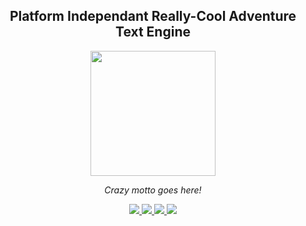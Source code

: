 <h2 align="center">Platform Independant Really-Cool Adventure Text Engine</h2>
<p align="center">
    <img height="200px" src="assets/pirate.png">
</p>
<p align="center">
    <i>Crazy motto goes here!</i>
</p>

<p align="center">
  <a href="https://github.com/retrogen/pirate/actions">
    <img src="https://github.com/retrogen/pirate/workflows/test/badge.svg" />
  </a>
  <a href="https://codecov.io/gh/retrogen/pirate">
    <img src="https://codecov.io/gh/retrogen/pirate/branch/master/graph/badge.svg" />
  </a>
  <a href="https://goreportcard.com/report/github.com/retrogen/pirate">
    <img src="https://goreportcard.com/badge/github.com/retrogen/pirate" />
  </a>
  <a href="https://github.com/retrogen/pirate/blob/master/LICENSE">
    <img src="https://img.shields.io/github/license/retrogen/pirate.svg">
  </a>
</p>
